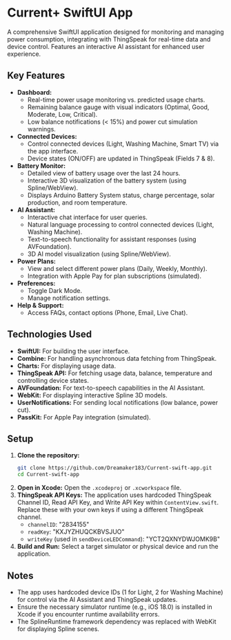 # Current+ SwiftUI App

A comprehensive SwiftUI application designed for monitoring and managing power consumption, integrating with ThingSpeak for real-time data and device control. Features an interactive AI assistant for enhanced user experience.

## Key Features

*   **Dashboard:**
    *   Real-time power usage monitoring vs. predicted usage charts.
    *   Remaining balance gauge with visual indicators (Optimal, Good, Moderate, Low, Critical).
    *   Low balance notifications (< 15%) and power cut simulation warnings.
*   **Connected Devices:**
    *   Control connected devices (Light, Washing Machine, Smart TV) via the app interface.
    *   Device states (ON/OFF) are updated in ThingSpeak (Fields 7 & 8).
*   **Battery Monitor:**
    *   Detailed view of battery usage over the last 24 hours.
    *   Interactive 3D visualization of the battery system (using Spline/WebView).
    *   Displays Arduino Battery System status, charge percentage, solar production, and room temperature.
*   **AI Assistant:**
    *   Interactive chat interface for user queries.
    *   Natural language processing to control connected devices (Light, Washing Machine).
    *   Text-to-speech functionality for assistant responses (using AVFoundation).
    *   3D AI model visualization (using Spline/WebView).
*   **Power Plans:**
    *   View and select different power plans (Daily, Weekly, Monthly).
    *   Integration with Apple Pay for plan subscriptions (simulated).
*   **Preferences:**
    *   Toggle Dark Mode.
    *   Manage notification settings.
*   **Help & Support:**
    *   Access FAQs, contact options (Phone, Email, Live Chat).

## Technologies Used

*   **SwiftUI:** For building the user interface.
*   **Combine:** For handling asynchronous data fetching from ThingSpeak.
*   **Charts:** For displaying usage data.
*   **ThingSpeak API:** For fetching usage data, balance, temperature and controlling device states.
*   **AVFoundation:** For text-to-speech capabilities in the AI Assistant.
*   **WebKit:** For displaying interactive Spline 3D models.
*   **UserNotifications:** For sending local notifications (low balance, power cut).
*   **PassKit:** For Apple Pay integration (simulated).

## Setup

1.  **Clone the repository:**
    ```bash
    git clone https://github.com/Dreamaker183/Current-swift-app.git
    cd Current-swift-app
    ```
2.  **Open in Xcode:** Open the `.xcodeproj` or `.xcworkspace` file.
3.  **ThingSpeak API Keys:** The application uses hardcoded ThingSpeak Channel ID, Read API Key, and Write API Key within `ContentView.swift`. Replace these with your own keys if using a different ThingSpeak channel.
    *   `channelID`: "2834155"
    *   `readKey`: "KXJYZHUQCKBVSJUO"
    *   `writeKey` (used in `sendDeviceLEDCommand`): "YCT2QXNYDWJOMK9B"
4.  **Build and Run:** Select a target simulator or physical device and run the application.

## Notes

*   The app uses hardcoded device IDs (1 for Light, 2 for Washing Machine) for control via the AI Assistant and ThingSpeak updates.
*   Ensure the necessary simulator runtime (e.g., iOS 18.0) is installed in Xcode if you encounter runtime availability errors.
*   The SplineRuntime framework dependency was replaced with WebKit for displaying Spline scenes.
